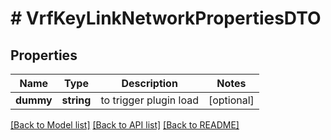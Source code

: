 # # VrfKeyLinkNetworkPropertiesDTO

## Properties

Name | Type | Description | Notes
------------ | ------------- | ------------- | -------------
**dummy** | **string** | to trigger plugin load | [optional]

[[Back to Model list]](../../README.md#models) [[Back to API list]](../../README.md#endpoints) [[Back to README]](../../README.md)
